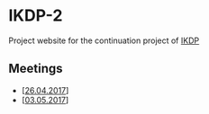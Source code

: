 # IKDP-2
Project website for the continuation project of [IKDP](../IKDP)

## Meetings
* [[26.04.2017](Meeting170426.md)]
* [[03.05.2017](Meeting170503.md)]
